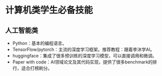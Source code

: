 # 计算机类学生必备技能
## 人工智能类
  - Python：基本的编程语言。
  - TensorFlow/pytorch：主流的深度学习框架。推荐教程：跟着李沐学AI。
  - huggingface：集成了很多预训练的深度学习模型，可以直接调用和微调。
  - Paper with code：AI领域论文及其代码实现，提供了很多benchmark的排行，适合打榜刷分。
